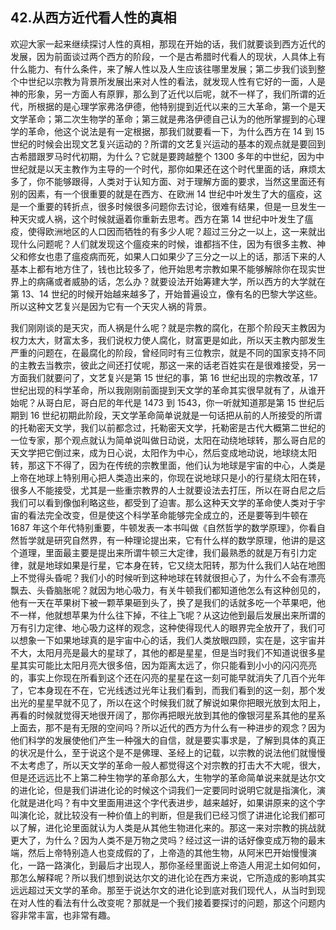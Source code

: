 ## 42.从西方近代看人性的真相
欢迎大家一起来继续探讨人性的真相，那现在开始的话，我们就要谈到西方近代的发展，因为前面谈过两个西方的阶段，一个是古希腊时代看人的现状，人具体上有什么能力、有什么条件，来了解人性以及人生应该往哪里发展；第二步我们谈到整个中世纪以宗教为背景所发展出来对人性的看法，就发现人性有它好的一面，人是神的形象，另一方面人有原罪，那么到了近代以后呢，就不一样了，我们所谓的近代，所根据的是心理学家弗洛伊德，他特别提到近代以来的三大革命，第一个是天文学革命；第二次生物学的革命；第三就是弗洛伊德自己认为的他所掌握到的心理学的革命，他这个说法是有一定根据，那我们就要看一下，为什么西方在 14 到 15 世纪的时候会出现文艺复兴运动的？所谓的文艺复兴运动的基本的观点就是要回到古希腊跟罗马时代初期，为什么？它就是要跨越整个 1300 多年的中世纪，因为中世纪就是以天主教作为主导的一个时代，那你如果还在这个时代里面的话，麻烦太多了，你不能够跟得，人类对于认知方面、对于理解方面的要求，当然这里面还有别的因素，有一个很重要的就是在西方、在欧洲 14 世纪中叶发生了大的瘟疫，这是一个重要的转折点，很多时候很多问题你去讨论，很难有结果，但是一旦发生一种天灾或人祸，这个时候就逼着你重新去思考。西方在第 14 世纪中叶发生了瘟疫，使得欧洲地区的人口因而牺牲的有多少人呢？超过三分之一以上，这一来就出现什么问题呢？人们就发现这个瘟疫来的时候，谁都挡不住，因为有很多主教、神父和修女也患了瘟疫病而死，如果人口如果少了三分之一以上的话，那活下来的人基本上都有地方住了，钱也比较多了，他开始思考宗教如果不能够解除你在现实世界上的病痛或者威胁的话，怎么办？就要设法开始筹建大学，所以西方的大学就在第 13、14 世纪的时候开始越来越多了，开始普遍设立，像有名的巴黎大学这些。所以这种文艺复兴是因为它有一个天灾人祸的背景。


我们刚刚谈的是天灾，而人祸是什么呢？就是宗教的腐化，在那个阶段天主教因为权力太大，财富太多，我们说权力使人腐化，财富更是如此，所以天主教内部发生严重的问题在，在最腐化的阶段，曾经同时有三位教宗，就是不同的国家支持不同的主教去当教宗，彼此之间还打仗呢，那这一来的话老百姓实在是很难接受，另一方面我们就要问了，文艺复兴是第 15 世纪的事，第 16 世纪出现的宗教改革，17 世纪出现的科学革命，所以我刚刚前面提到天文学的革命其实很早就有了，从谁开始呢？从哥白尼，哥白尼的年代是 1473 到 1543，你一听就知道那是第 15 世纪后期到 16 世纪初期此阶段，天文学革命简单说就是一句话把从前的人所接受的所谓的托勒密天文学，我们以前都念过，托勒密天文学，托勒密是古代大概第二世纪的一位专家，那个观点就认为简单说叫做日动说，太阳在动绕地球转，那么哥白尼的天文学把它倒过来，成为日心说，太阳作为中心，然后变成地动说，地球绕太阳转，那这下不得了，因为在传统的宗教里面，他们认为地球是宇宙的中心，人类是上帝在地球上特别用心把人类造出来的，你现在说地球只是小的行星绕太阳在转，很多人不能接受，尤其是一些重宗教界的人士就要设法去打压，所以在哥白尼之后我们可以看到像伽利略这些，都受到了迫害。那么这种天文学的革命使人类对于宇宙的看法完全改变，但是使这个科学革命能够完全成立的，还是要等到牛顿在 1687 年这个年代特别重要，牛顿发表一本书叫做《自然哲学的数学原理》，你看自然哲学就是研究自然界，有一种理论提出来，它有什么样的数学原理，他讲的是这个道理，里面最主要是提出来所谓牛顿三大定律，我们最熟悉的就是万有引力定律，就是地球如果是行星，它本身在转，它又绕太阳转，那为什么我们人站在地图上不觉得头昏呢？我们小的时候听到这种地球在转就很担心了，为什么不会有漂亮飘去、头昏脑胀呢？就因为地心吸力，有关牛顿我们都知道他怎么有这种创见的，他有一天在苹果树下被一颗苹果砸到头了，换了是我们的话就多吃一个苹果吧，他不一样，他就想苹果为什么往下掉，不往上飞呢？从这边他到最后发展出来所谓的万有引力定律、地心吸力这样的观念，这种使得现代人的眼界完全放开了，我们可以想象一下如果地球真的是宇宙中心的话，我们人类放眼四顾，实在是，这宇宙并不大，太阳月亮是最大的星球了，其他的都是星星，但是当时我们不知道说很多星星其实可能比太阳月亮大很多倍，因为距离太远了，你只能看到小小的闪闪亮亮的，事实上你现在所看到这个还在闪亮的星星在这一刻可能早就消失了几百个光年了，它本身现在不在，它光线透过光年让我们看到，而我们看到的这一刻，那个发出光的星星早就不见了，所以在这个时候我们就了解说如果你把眼光放到太阳上，再看的时候就觉得天地很开阔了，那你再把眼光放到其他的像银河星系其他的星系上面去，那不是有无限的空间吗？所以近代的西方为什么有一种进步的观念？因为他们科学的发展使他们产生一种强大的自信，就是要实事求是，了解到具体的真正的状况是什么，至于说这个是不是佛理、圣经上的记载，以宗教的说法他们就慢慢不太考虑了，所以天文学的革命一般人都觉得这个对宗教的打击大不大呢，很大，但是还远远比不上第二种生物学的革命那么大，生物学的革命简单说来就是达尔文的进化论，但是我们讲进化论的时候这个词我们一定要同时说明它就是指演化，演化就是进化吗？有中文里面用进这个字代表进步，越来越好，如果讲原来的这个字叫演化论，就比较没有一种价值上的判断，但是我们已经习惯了讲进化论我们都可以了解，进化论里面就认为人类是从其他生物进化来的。那这一来对宗教的挑战就更大了，为什么？因为人类不是万物之灵吗？经过这一讲的话好像变成万物的最末端，然后上帝特别造人也变成假的了，上帝造的其他生物，从阿米巴开始慢慢演化，一路一路演化，到最后才出现人，那你圣经里面说上帝造人用泥土如何如何，那怎么解释呢？所以我们想到说达尔文的进化论在西方来说，它所造成的影响其实远远超过天文学的革命。那至于说达尔文的进化论到底对我们现代人，从当时到现在对人性的看法有什么改变呢？那就是一个我们接着要探讨的问题，那这个问题内容非常丰富，也非常有趣。

